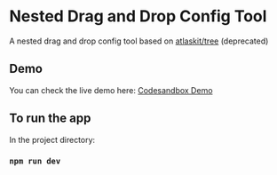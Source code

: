 # Nested Drag and Drop Config Tool

A nested drag and drop config tool based on [atlaskit/tree](https://atlaskit.atlassian.com/packages/confluence/tree) (deprecated)

## Demo

You can check the live demo here:
[Codesandbox Demo](https://codesandbox.io/p/devbox/ntw26c)

## To run the app

In the project directory:

### `npm run dev`
